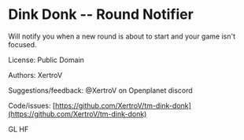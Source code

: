 # Dink Donk -- Round Notifier

Will notify you when a new round is about to start and your game isn't focused.

License: Public Domain

Authors: XertroV

Suggestions/feedback: @XertroV on Openplanet discord

Code/issues: [https://github.com/XertroV/tm-dink-donk](https://github.com/XertroV/tm-dink-donk)

GL HF

